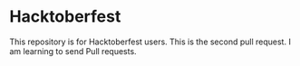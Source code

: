 # Hacktoberfest
This repository is for Hacktoberfest users.
This is the second pull request. I am learning to send Pull requests.

